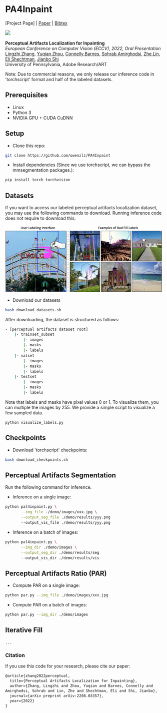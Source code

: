 # PA4Inpaint
[Project Page] |  [Paper](https://arxiv.org/pdf/2208.03357.pdf) | [Bibtex](https://scholar.googleusercontent.com/scholar.bib?q=info:Hg82KcKaDdkJ:scholar.google.com/&output=citation&scisdr=CgVB6GfVENSznng6iSo:AAGBfm0AAAAAYvc8kSorKdGBazl9ISGg6_ctvVJSZKcJ&scisig=AAGBfm0AAAAAYvc8kZfAWD_WLA7uXggR-vhUdJqL1ybW&scisf=4&ct=citation&cd=-1&hl=en)

<img src="https://github.com/owenzlz/PAL4Inpaint/blob/main/images/teaser.png" style="width:800px;">

**Perceptual Artifacts Localization for Inpainting**\
*European Conference on Computer Vision (ECCV), 2022, Oral Presentation*\
[Lingzhi Zhang](https://owenzlz.github.io/), [Yuqian Zhou](https://yzhouas.github.io/), [Connelly Barnes](http://www.connellybarnes.com/work/), [Sohrab Amirghodsi](https://scholar.google.com/citations?user=aFrtZOIAAAAJ&hl=en), [Zhe Lin](https://sites.google.com/site/zhelin625/), [Eli Shechtman](https://research.adobe.com/person/eli-shechtman/), [Jianbo Shi](https://www.cis.upenn.edu/~jshi/)\
University of Pennsylvania, Adobe Research/ART

Note: Due to commercial reasons, we only release our inference code in 'torchscript' format and half of the labeled datasets. 

## Prerequisites
- Linux
- Python 3
- NVIDIA GPU + CUDA CuDNN

## Setup
- Clone this repo:
```bash
git clone https://github.com/owenzlz/PA4Inpaint
```

- Install dependencies (Since we use torchscript, we can bypass the mmsegmentation packages.):
```bash
pip install torch torchvision
```

## Datasets

If you want to access our labeled perceptual artifacts localization dataset, you may use the following commands to download. Running 
inference code does not require to download this. 

<img src="https://github.com/owenzlz/PA4Inpaint/blob/main/images/user_labels.png" style="width:800px;">

- Download our datasets
```bash
bash download_datasets.sh
```

After downloading, the dataset is structured as follows: 
```bash
- [perceptual artifacts dataset root]
    |- trainset_subset
        |- images
        |- masks
        |- labels
    |- valset
        |- images
        |- masks
        |- labels
    |- testset
        |- images
        |- masks
        |- labels
```

Note that labels and masks have pixel values 0 or 1. To visualize them, you can multiple the images by 255. We provide a simple script 
to visualize a few sampled data. 

```
python visualize_labels.py
```

## Checkpoints

- Download 'torchscript' checkpoints:
```bash
bash download_checkpoints.sh
```



## Perceptual Artifacts Segmentation

Run the following command for inference. 

- Inference on a single image:
```bash
python pal4inpaint.py \
       --img_file ./demo/images/xxx.jpg \
       --output_seg_file ./demo/results/yyy.png
       --output_vis_file ./demo/results/yyy.png
```

- Inference on a batch of images:
```bash
python pal4inpaint.py \
       --img_dir ./demo/images \
       --output_seg_dir ./demo/results/seg
       --output_vis_dir ./demo/results/vis
```



<!-- <img src="https://github.com/owenzlz/PA4Inpaint/blob/main/images/seg_results.png" style="width:800px;"> -->


## Perceptual Artifacts Ratio (PAR)

- Compute PAR on a single image: 
```bash
python par.py --img_file ./demo/images/xxx.jpg
```

- Compute PAR on a batch of images: 
```bash
python par.py --img_dir ./demo/images
```

## Iterative Fill 

```bash
...
```



### Citation
If you use this code for your research, please cite our paper:
```
@article{zhang2022perceptual,
  title={Perceptual Artifacts Localization for Inpainting},
  author={Zhang, Lingzhi and Zhou, Yuqian and Barnes, Connelly and Amirghodsi, Sohrab and Lin, Zhe and Shechtman, Eli and Shi, Jianbo},
  journal={arXiv preprint arXiv:2208.03357},
  year={2022}
}
```



